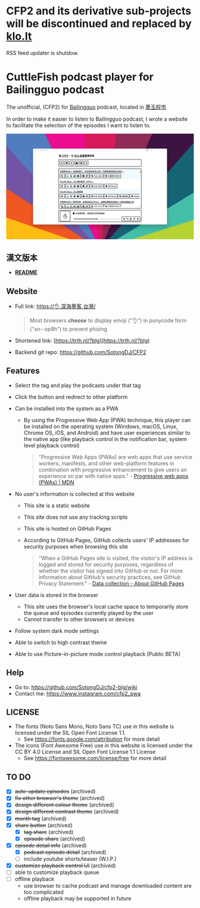 # CFP2 and its derivative sub-projects will be discontinued and replaced by **[klo.lt](https://github.com/SotongDJ/klo.lt)**

RSS feed updater is shutdow.

# CuttleFish podcast player for Bailingguo podcast

The unofficial,  (CFP2) for [Bailingguo](https://www.bailingguonews.com/) podcast, located in [墨玉程市](https://xn--2os22eixx6na.xn--kpry57d/)

In order to make it easier to listen to Bailingguo podcast, I wrote a website to facilitate the selection of the episodes I want to listen to.

![Homepage of CuttleFish Podcast Player for Bailingguo podcast](/docs/ss/landscape-light-high.png "Homepage with light and high contrast theme")

## 漢文版本

- **[README](https://github.com/SotongDJ/CFP2-blg/blob/main/README.hant.md)**

## Website

- Full link: [https://👌.深海墨客.台灣/](https://xn--xp8h.xn--2os22eixx6na.xn--kpry57d/)

  > Most browsers **choose** to display emoji ("👌") in punycode form ("xn--xp8h") to prevent phising

- Shortened link: [https://trth.nl/?blg](https://trth.nl/?blg)
- Backend git repo: <https://github.com/SotongDJ/CFP2>

## Features

- Select the tag and play the podcasts under that tag
- Click the button and redirect to other platform
- Can be installed into the system as a PWA
  - By using the Progressive Web App (PWA) technique, this player can be installed on the operating system (Windows, macOS, Linux, Chrome OS, iOS, and Android) and have user experiences similar to the native app (like playback control in the notification bar, system level playback control)

    > "Progressive Web Apps (PWAs) are web apps that use service workers, manifests, and other web-platform features in combination with progressive enhancement to give users an experience on par with native apps." - [Progressive web apps (PWAs) | MDN](https://developer.mozilla.org/en-US/docs/Web/Progressive_web_apps)

- No user's information is collected at this website
  - This site is a static website
  - This site does not use any tracking scripts
  - This site is hosted on GitHub Pages
  - According to GitHub Pages, GitHub collects users' IP addresses for security purposes when browsing this site

    > "When a GitHub Pages site is visited, the visitor's IP address is logged and stored for security purposes, regardless of whether the visitor has signed into GitHub or not. For more information about GitHub's security practices, see GitHub Privacy Statement." - [Data collection - About GitHub Pages](https://docs.github.com/en/pages/getting-started-with-github-pages/about-github-pages#data-collection)

- User data is stored in the browser
  - This site uses the browser's local cache space to temporarily store the queue and episodes currently played by the user
  - Cannot transfer to other browsers or devices
- Follow system dark mode settings
- Able to switch to high contrast theme
- Able to use Picture-in-picture mode control playback (Public BETA)

## Help

- Go to: <https://github.com/SotongDJ/cfp2-blg/wiki>
- Contact me: <https://www.instagram.com/cfp2_pwa>

## LICENSE

- The fonts (Noto Sans Mono, Noto Sans TC) use in this website is licensed under the SIL Open Font License 1.1.
  - See <https://fonts.google.com/attribution> for more detail
- The icons (Font Awesome Free) use in this website is licensed under the CC BY 4.0 License and SIL Open Font License 1.1 License
  - See <https://fontawesome.com/license/free> for more detail

## TO DO

- [x] ~~auto-update episodes~~ (archived)
- [x] ~~fix other browser's theme~~ (archived)
- [x] ~~design different colour theme~~ (archived)
- [x] ~~design different contrast theme~~ (archived)
- [x] ~~month tag~~ (archived)
- [x] ~~share button~~ (archived)
  - [x] ~~tag share~~ (archived)
  - [x] ~~episode share~~ (archived)
- [x] ~~episode detail info~~ (archived)
  - [x] ~~podcast episode detail~~ (archived)
  - [ ] include youtube shorts/teaser (W.I.P.)
- [x] ~~customize playback control UI~~ (archived)
- [ ] able to customize playback queue
- [ ] offline playback
  - use browser to cache podcast and manage downloaded content are too complicated
  - offline playback may be supported in future
